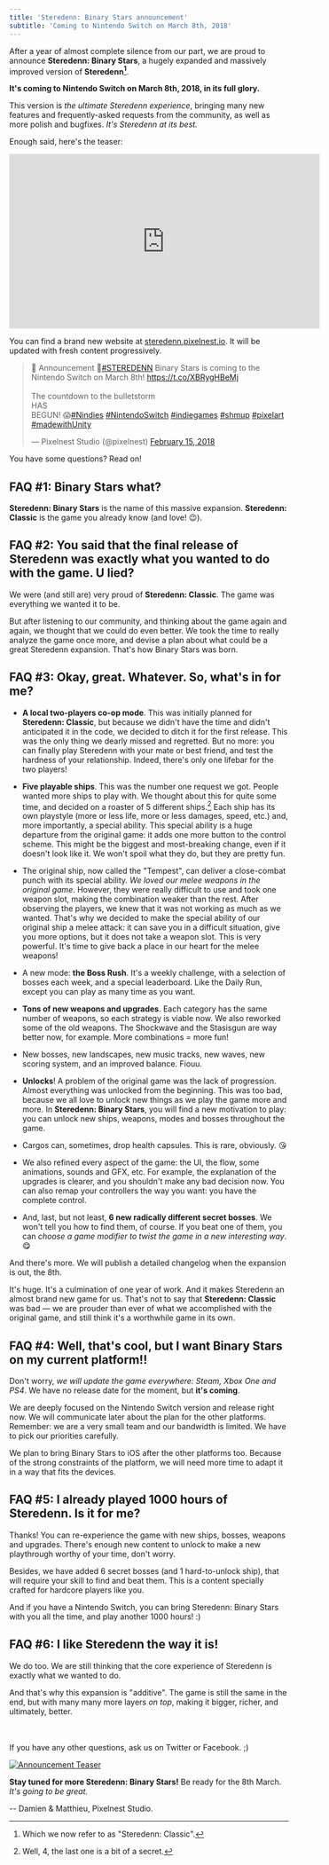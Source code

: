```yaml
---
title: 'Steredenn: Binary Stars announcement'
subtitle: 'Coming to Nintendo Switch on March 8th, 2018'
---
```

After a year of almost complete silence from our part, we are proud to announce **Steredenn: Binary Stars**, a hugely expanded and massively improved version of **Steredenn[^classic]**.

**It's coming to Nintendo Switch on March 8th, 2018, in its full glory.**

This version is _the ultimate Steredenn experience_, bringing many new features and frequently-asked requests from the community, as well as more polish and bugfixes. _It's Steredenn at its best._

Enough said, here's the teaser:

<iframe width="560" height="315" src="https://www.youtube.com/embed/pziwBxhTpAs?rel=0" frameborder="0" allowfullscreen></iframe>

You can find a brand new website at [steredenn.pixelnest.io](http://steredenn.pixelnest.io/). It will be updated with fresh content progressively.

<blockquote class="twitter-tweet" data-lang="en">
  <p lang="en" dir="ltr">🎉 Announcement 🎉<a href="https://twitter.com/hashtag/STEREDENN?src=hash&amp;ref_src=twsrc%5Etfw">#STEREDENN</a> Binary Stars is coming to the Nintendo Switch on March 8th! <a href="https://t.co/XBRygHBeMj">https://t.co/XBRygHBeMj</a><br><br>The countdown to the bulletstorm<br>HAS<br>BEGUN! 😱<a href="https://twitter.com/hashtag/Nindies?src=hash&amp;ref_src=twsrc%5Etfw">#Nindies</a> <a href="https://twitter.com/hashtag/NintendoSwitch?src=hash&amp;ref_src=twsrc%5Etfw">#NintendoSwitch</a> <a href="https://twitter.com/hashtag/indiegames?src=hash&amp;ref_src=twsrc%5Etfw">#indiegames</a> <a href="https://twitter.com/hashtag/shmup?src=hash&amp;ref_src=twsrc%5Etfw">#shmup</a> <a href="https://twitter.com/hashtag/pixelart?src=hash&amp;ref_src=twsrc%5Etfw">#pixelart</a> <a href="https://twitter.com/hashtag/madewithUnity?src=hash&amp;ref_src=twsrc%5Etfw">#madewithUnity</a></p>&mdash; Pixelnest Studio (@pixelnest) <a href="https://twitter.com/pixelnest/status/964152336330383361?ref_src=twsrc%5Etfw">February 15, 2018</a>
</blockquote>

You have some questions? Read on!

## FAQ #1: Binary Stars what?

**Steredenn: Binary Stars** is the name of this massive expansion. **Steredenn: Classic** is the game you already know (and love! 😉).

## FAQ #2: You said that the final release of Steredenn was exactly what you wanted to do with the game. U lied?

We were (and still are) very proud of **Steredenn: Classic**. The game was everything we wanted it to be.

But after listening to our community, and thinking about the game again and again, we thought that we could do even better. We took the time to really analyze the game once more, and devise a plan about what could be a great Steredenn expansion. That's how Binary Stars was born.

## FAQ #3: Okay, great. Whatever. So, what's in for me?

- **A local two-players co-op mode**. This was initially planned for **Steredenn: Classic**, but because we didn't have the time and didn't anticipated it in the code, we decided to ditch it for the first release. This was the only thing we dearly missed and regretted. But no more: you can finally play Steredenn with your mate or best friend, and test the hardness of your relationship. Indeed, there's only one lifebar for the two players!

- **Five playable ships**. This was the number one request we got. People wanted more ships to play with. We thought about this for quite some time, and decided on a roaster of 5 different ships.[^ships] Each ship has its own playstyle (more or less life, more or less damages, speed, etc.) and, more importantly, a special ability. This special ability is a huge departure from the original game: it adds one more button to the control scheme. This might be the biggest and most-breaking change, even if it doesn't look like it. We won't spoil what they do, but they are pretty fun.

- The original ship, now called the "Tempest", can deliver a close-combat punch with its special ability. _We loved our melee weapons in the original game_. However, they were really difficult to use and took one weapon slot, making the combination weaker than the rest. After observing the players, we knew that it was not working as much as we wanted. That's why we decided to make the special ability of our original ship a melee attack: it can save you in a difficult situation, give you more options, but it does not take a weapon slot. This is very powerful. It's time to give back a place in our heart for the melee weapons!

- A new mode: **the Boss Rush**. It's a weekly challenge, with a selection of bosses each week, and a special leaderboard. Like the Daily Run, except you can play as many time as you want.

- **Tons of new weapons and upgrades**. Each category has the same number of weapons, so each strategy is viable now. We also reworked some of the old weapons. The Shockwave and the Stasisgun are way better now, for example. More combinations = more fun!

- New bosses, new landscapes, new music tracks, new waves, new scoring system, and an improved balance. Fiouu.

- **Unlocks**! A problem of the original game was the lack of progression. Almost everything was unlocked from the beginning. This was too bad, because we all love to unlock new things as we play the game more and more. In **Steredenn: Binary Stars**, you will find a new motivation to play: you can unlock new ships, weapons, modes and bosses throughout the game.

- Cargos can, sometimes, drop health capsules. This is rare, obviously. 😘

- We also refined every aspect of the game: the UI, the flow, some animations, sounds and GFX, etc. For example, the explanation of the upgrades is clearer, and you shouldn't make any bad decision now. You can also remap your controllers the way you want: you have the complete control.

- And, last, but not least, **6 new radically different secret bosses**. We won't tell you how to find them, of course. If you beat one of them, you can _choose a game modifier to twist the game in a new interesting way_. 😋

And there's more. We will publish a detailed changelog when the expansion is out, the 8th.

It's huge. It's a culmination of one year of work. And it makes Steredenn an almost brand new game for us. That's not to say that **Steredenn: Classic** was bad — we are prouder than ever of what we accomplished with the original game, and still think it's a worthwhile game in its own.

## FAQ #4: Well, that's cool, but I want Binary Stars on my current platform!!

Don't worry, _we will update the game everywhere: Steam, Xbox One and PS4_. We have no release date for the moment, but **it's coming**.

We are deeply focused on the Nintendo Switch version and release right now. We will communicate later about the plan for the other platforms. Remember: we are a very small team and our bandwidth is limited. We have to pick our priorities carefully.

We plan to bring Binary Stars to iOS after the other platforms too. Because of the strong constraints of the platform, we will need more time to adapt it in a way that fits the devices.

## FAQ #5: I already played 1000 hours of Steredenn. Is it for me?

Thanks! You can re-experience the game with new ships, bosses, weapons and upgrades. There's enough new content to unlock to make a new playthrough worthy of your time, don't worry.

Besides, we have added 6 secret bosses (and 1 hard-to-unlock ship), that will require your skill to find and beat them. This is a content specially crafted for hardcore players like you.

And if you have a Nintendo Switch, you can bring Steredenn: Binary Stars with you all the time, and play another 1000 hours! :)

## FAQ #6: I like Steredenn the way it is!

We do too. We are still thinking that the core experience of Steredenn is exactly what we wanted to do.

And that's why this expansion is "additive". The game is still the same in the end, but with many many more layers _on top_, making it bigger, richer, and ultimately, better.


<br><br>If you have any other questions, ask us on Twitter or Facebook. ;)

[![Announcement Teaser](/static/images/uploads/steredenn_teaser_small.gif)](/static/images/uploads/steredenn_teaser_big.gif)

**Stay tuned for more Steredenn: Binary Stars!** Be ready for the 8th March. _It's going to be great._

--
Damien & Matthieu,
Pixelnest Studio.


[^classic]: Which we now refer to as "Steredenn: Classic".
[^ships]: Well, 4, the last one is a bit of a secret.
